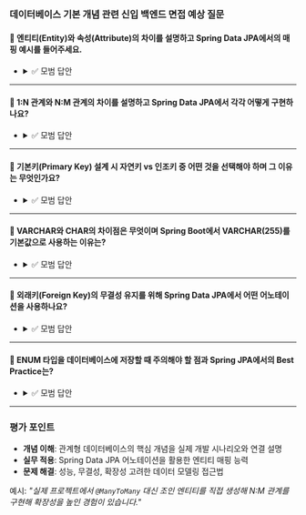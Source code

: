 ### 데이터베이스 기본 개념 관련 신입 백엔드 면접 예상 질문

#### 💬 엔티티(Entity)와 속성(Attribute)의 차이를 설명하고 Spring Data JPA에서의 매핑 예시를 들어주세요.
*
  <details>
  <summary>✅ 모범 답안</summary>

    - **엔티티**: 실제 세계의 객체를 추상화한 개념 (예: `User`, `Product`)
    - **속성**: 엔티티의 특성을 나타내는 데이터 (예: `User`의 `email`, `username`)
    - **Spring JPA 예시**:
      ```
      @Entity
      public class User {
          @Id
          @GeneratedValue(strategy = GenerationType.IDENTITY)
          private Long id; // 속성
        
          private String email;
          private String username;
      }
      ```
  </details>

---

#### 💬 1:N 관계와 N:M 관계의 차이를 설명하고 Spring Data JPA에서 각각 어떻게 구현하나요?
*
  <details>
  <summary>✅ 모범 답안</summary>

    - **1:N 관계**:
        - 한 엔티티가 여러 엔티티를 포함 (예: `User` - `Order`)
        - JPA 구현: `@OneToMany` 어노테이션 사용
          ```
          @Entity
          public class User {
              @OneToMany(mappedBy = "user")
              private List<Order> orders;
          }
          ```
    - **N:M 관계**:
        - 조인 테이블을 통해 구현 (예: `Student` - `Course`)
        - JPA 구현: `@ManyToMany` 어노테이션 사용
          ```
          @Entity
          public class Student {
              @ManyToMany
              @JoinTable(name = "student_course")
              private List<Course> courses;
          }
          ```
  </details>

---

#### 💬 기본키(Primary Key) 설계 시 자연키 vs 인조키 중 어떤 것을 선택해야 하며 그 이유는 무엇인가요?
*
  <details>
  <summary>✅ 모범 답안</summary>

    - **인조키 선택 권장**:
        1. 비즈니스 요구사항 변경에 유연함 (예: `AUTO_INCREMENT` ID)
        2. 자연키(주민등록번호 등)는 개인정보 보호 이슈 발생 가능
        3. UUID 사용 시 분산 시스템에서 고유성 보장
    - **Spring JPA 예시**:
      ```
      @Id
      @GeneratedValue(strategy = GenerationType.IDENTITY)
      private Long id; // 인조키
      ```
  </details>

---

#### 💬 VARCHAR와 CHAR의 차이점은 무엇이며 Spring Boot에서 VARCHAR(255)를 기본값으로 사용하는 이유는?
*
  <details>
  <summary>✅ 모범 답안</summary>

    | **구분**      | CHAR                     | VARCHAR                   |  
    |--------------|--------------------------|---------------------------|  
    | **저장 방식** | 고정 길이 (255면 무조건 255차지) | 가변 길이 (실제 데이터 크기만큼) |  
    | **성능**      | 빠른 검색                | 저장 공간 효율적           |  
    - **VARCHAR(255) 이유**:
        1. MySQL에서 255자까지는 길이 정보를 1바이트로 저장 가능
        2. 대부분의 문자열 필드(이메일, 이름 등)에 충분한 크기
  </details>

---

#### 💬 외래키(Foreign Key)의 무결성 유지를 위해 Spring Data JPA에서 어떤 어노테이션을 사용하나요?
*
  <details>
  <summary>✅ 모범 답안</summary>

    - **@JoinColumn**: 관계의 주인 엔티티에서 사용
      ```
      @Entity
      public class Order {
          @ManyToOne
          @JoinColumn(name = "user_id")
          private User user;
      }
      ```
    - **CASCADE 옵션**: 연관 엔티티 자동 관리
      ```
      @OneToMany(mappedBy = "user", cascade = CascadeType.ALL)
      private List<Order> orders;
      ```
    - **주의사항**:
        - N+1 문제 방지를 위해 `FetchType.LAZY` 기본 권장
        - `@Transactional`과 함께 사용해야 지연 로딩 가능
  </details>

---

#### 💬 ENUM 타입을 데이터베이스에 저장할 때 주의해야 할 점과 Spring JPA에서의 Best Practice는?
*
  <details>
  <summary>✅ 모범 답안</summary>

    - **문제점**:
        1. ENUM 순서 변경 시 기존 데이터 오류 발생
        2. DB에서 ENUM 목록 관리 어려움
    - **해결책**:
        1. `@Enumerated(EnumType.STRING)` 사용해 문자열로 저장
        ```
        @Enumerated(EnumType.STRING)
        private UserRole role; // ADMIN, USER 등 저장
        ```
        2. 별도 코드 테이블 생성 후 관계 맺는 방식 권장
  </details>

---

### 평가 포인트
- **개념 이해**: 관계형 데이터베이스의 핵심 개념을 실제 개발 시나리오와 연결 설명
- **실무 적용**: Spring Data JPA 어노테이션을 활용한 엔티티 매핑 능력
- **문제 해결**: 성능, 무결성, 확장성 고려한 데이터 모델링 접근법

예시: *"실제 프로젝트에서 `@ManyToMany` 대신 조인 엔티티를 직접 생성해 N:M 관계를 구현해 확장성을 높인 경험이 있습니다."*
